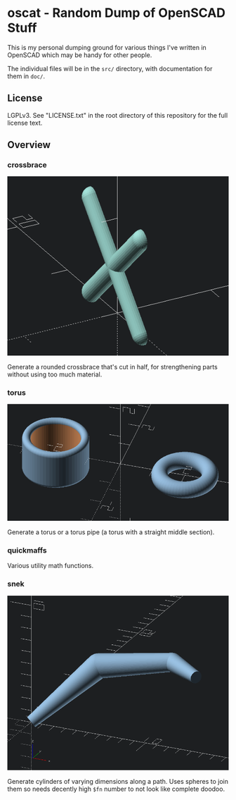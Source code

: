 oscat - Random Dump of OpenSCAD Stuff
=====================================

This is my personal dumping ground for various things I've written in OpenSCAD which may be handy
for other people.

The individual files will be in the `src/` directory, with documentation for them in `doc/`.


License
-------

LGPLv3. See "LICENSE.txt" in the root directory of this repository for the full license text.


Overview
--------

### crossbrace

![crossbrace example](doc/img/crossbrace.png)

Generate a rounded crossbrace that's cut in half, for strengthening parts without using too much
material.

### torus

![torus example](doc/img/torus.png)

Generate a torus or a torus pipe (a torus with a straight middle section).

### quickmaffs

Various utility math functions.

### snek

![snek example](doc/img/snek.png)

Generate cylinders of varying dimensions along a path. Uses spheres to join them so needs decently
high `$fn` number to not look like complete doodoo.
